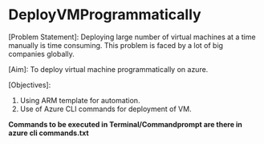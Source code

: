 # DeployVMProgrammatically
[Problem Statement]: Deploying large number of virtual machines at a time manually is time consuming. This problem is faced by a lot of big companies globally.

[Aim]: To deploy virtual machine programmatically on azure.

[Objectives]:
1) Using ARM template for automation.
2) Use of Azure CLI commands for deployment of VM.





**Commands to be executed in Terminal/Commandprompt are there in azure cli commands.txt**

